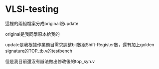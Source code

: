 # VLSI-testing
這裡的兩組檔案分成original跟update

original是我同學原本給我的

update是我根據作業題目需求調整bit數跟Shift-Register數，還有加上golden signature的TOP_tb.v的testbench

但是我目前還沒有辦法做出修改後的top_syn.v
